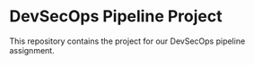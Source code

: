 # DevSecOps Pipeline Project

This repository contains the project for our DevSecOps pipeline assignment.
